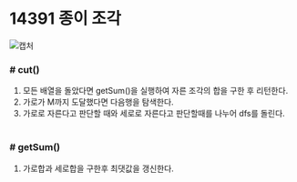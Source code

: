 # 14391 종이 조각

![캡처](https://user-images.githubusercontent.com/72604908/201899118-cd953590-ee12-423e-a549-6bc3d37788fa.PNG)

### # cut()
1. 모든 배열을 돌았다면 getSum()을 실행하여 자른 조각의 합을 구한 후 리턴한다.
2. 가로가 M까지 도달했다면 다음행을 탐색한다.
3. 가로로 자른다고 판단할 때와 세로로 자른다고 판단할때를 나누어 dfs를 돌린다.
</br></br>

### # getSum()
1. 가로합과 세로합을 구한후 최댓값을 갱신한다.
